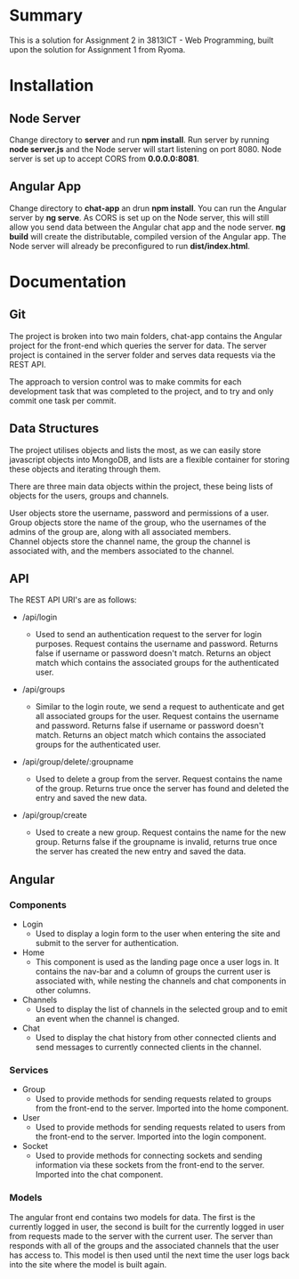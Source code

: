 # Summary
This is a solution for Assignment 2 in 3813ICT - Web Programming, built upon the solution for Assignment 1 from Ryoma.


# Installation
## Node Server
Change directory to **server** and run **npm install**. Run server by running **node server.js** and the Node server will start listening on port 8080. Node server is set up to accept CORS from **0.0.0.0:8081**. 

## Angular App
Change directory to **chat-app** an drun **npm install**. You can run the Angular server by **ng serve**. As CORS is set up on the Node server, this will still allow you send data between the Angular chat app and the node server. **ng build** will create the distributable, compiled version of the Angular app. The Node server will already be preconfigured to run **dist/index.html**.

# Documentation
## Git
The project is broken into two main folders, chat-app contains the Angular project for the front-end which queries the server for data. The server project is contained in the server folder and serves data requests via the REST API.

The approach to version control was to make commits for each development task that was completed to the project, and to try and only commit one task per commit.  

## Data Structures
The project utilises objects and lists the most, as we can easily store javascript objects into MongoDB, and lists are a flexible container for storing these objects and iterating through them.

There are three main data objects within the project, these being lists of objects for the users, groups and channels. 

User objects store the username, password and permissions of a user.  
Group objects store the name of the group, who the usernames of the admins of the group are, along with all associated members.  
Channel objects store the channel name, the group the channel is associated with, and the members associated to the channel.  

## API
The REST API URI's are as follows:

- /api/login
  - Used to send an authentication request to the server for login purposes. Request contains the username and password. Returns false if username or password doesn't match. Returns an object match which contains the associated groups for the authenticated user.

- /api/groups
  - Similar to the login route, we send a request to authenticate and get all associated groups for the user. Request contains the username and password. Returns false if username or password doesn't match. Returns an object match which contains the associated groups for the authenticated user.

- /api/group/delete/:groupname
  - Used to delete a group from the server. Request contains the name of the group. Returns true once the server has found and deleted the entry and saved the new data.

- /api/group/create
  - Used to create a new group. Request contains the name for the new group. Returns false if the groupname is invalid, returns true once the server has created the new entry and saved the data.
  

## Angular
### Components
- Login
  - Used to display a login form to the user when entering the site and submit to the server for authentication. 
- Home
  - This component is used as the landing page once a user logs in. It contains the nav-bar and a column of groups the current user is associated with, while nesting the channels and chat components in other columns.  
- Channels
  - Used to display the list of channels in the selected group and to emit an event when the channel is changed.
- Chat 
  - Used to display the chat history from other connected clients and send messages to currently connected clients in the channel. 

### Services
- Group
  - Used to provide methods for sending requests related to groups from the front-end to the server. Imported into the home component.
- User
  - Used to provide methods for sending requests related to users from the front-end to the server. Imported into the login component.
- Socket
  - Used to provide methods for connecting sockets and sending information via these sockets from the front-end to the server. Imported into the chat component.

### Models
The angular front end contains two models for data. The first is the currently logged in user, the second is built for the currently logged in user from requests made to the server with the current user. The server than responds with all of the groups and the associated channels that the user has access to.
This model is then used until the next time the user logs back into the site where the model is built again.
